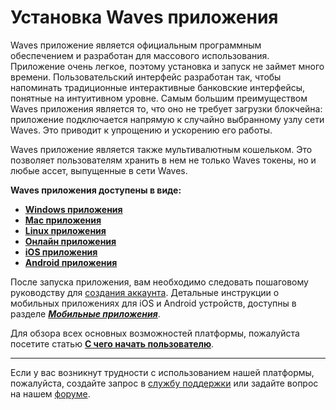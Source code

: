 # Установка Waves приложения

Waves приложение является официальным программным обеспечением и разработан для массового использования. Приложение очень легкое, поэтому установка и запуск не займет много времени. Пользовательский интерфейс разработан так, чтобы напоминать традиционные интерактивные банковские интерфейсы, понятные на интуитивном уровне. Самым большим преимуществом Waves приложения является то, что оно не требует загрузки блокчейна: приложение подключается напрямую к случайно выбранному узлу сети Waves. Это приводит к упрощению и ускорению его работы.

Waves приложение является также мультивалютным кошельком. Это позволяет пользователям хранить в нем не только Waves токены, но и любые ассет, выпущенные в сети Waves.

**Waves приложения доступены в виде:**

* [**Windows приложения**](https://wavesplatform.com/WavesClient-win.zip)
* [**Mac приложения**](https://wavesplatform.com/WavesClient-mac.dmg)
* [**Linux приложения**](https://wavesplatform.com/WavesClient-linux.deb)
* [**Онлайн приложения**](https://client.wavesplatform.com)
* [**iOS приложения**](https://itunes.apple.com/us/app/waves-wallet/id1233158971)
* [**Android приложения**](https://play.google.com/store/apps/details?id=com.wavesplatform.wallet)

После запуска приложения, вам необходимо следовать пошаговому руководству для [создания аккаунта](account-management/creating-an-account.md). Детальные инструкции о мобильных приложениях для iOS и Android устройств, доступны в разделе [_**Мобильные приложения**_](/waves-client/mobile-apps.md).

Для обзора всех основных возможностей платформы, пожалуйста посетите статью [**С чего начать пользователю**](/getting-started/as-a-user.md).

___

Если у вас возникнут трудности с использованием нашей платформы, пожалуйста, создайте запрос в [службу поддержки](https://support.wavesplatform.com/) или задайте вопрос на нашем [форуме](https://forum.wavesplatform.com/).
